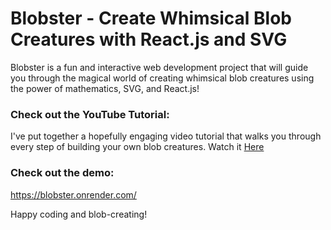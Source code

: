 <h1>Blobster - Create Whimsical Blob Creatures with React.js and SVG</h1>

<p>Blobster is a fun and interactive web development project that will guide you through the magical world of creating whimsical blob creatures using the power of mathematics, SVG, and React.js!</p>

<h3>Check out the YouTube Tutorial:</h3>
<p>I've put together a hopefully engaging video tutorial that walks you through every step of building your own blob creatures. Watch it <a href="https://www.youtube.com/watch?v=eWgc1_30sHU"> Here</a></p>


<h3>Check out the demo:</h3> <p><a href="https://blobster.onrender.com/">https://blobster.onrender.com/</a></p>

Happy coding and blob-creating!

 
